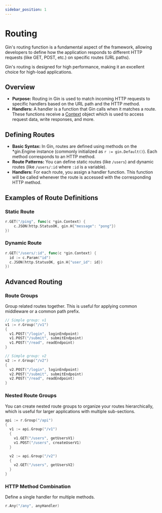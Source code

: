 ```yaml
---
sidebar_position: 1
---
```


# Routing

Gin's routing function is a fundamental aspect of the framework, allowing developers to define how the application responds to different HTTP requests (like GET, POST, etc.) on specific routes (URL paths).

Gin's routing is designed for high performance, making it an excellent choice for high-load applications.

## Overview

- **Purpose:** Routing in Gin is used to match incoming HTTP requests to specific handlers based on the URL path and the HTTP method.
- **Handlers:** A handler is a function that Gin calls when it matches a route. These functions receive a [Context](./context) object which is used to access request data, write responses, and more.

## Defining Routes

- **Basic Syntax:** In Gin, routes are defined using methods on the *gin.Engine instance (commonly initialized as `r := gin.Default()`). Each method corresponds to an HTTP method.
- **Route Patterns:** You can define static routes (like `/users`) and dynamic routes (like `/users/:id` where `:id` is a variable).
- **Handlers:** For each route, you assign a handler function. This function will be called whenever the route is accessed with the corresponding HTTP method.

## Examples of Route Definitions

### Static Route

  ```go
  r.GET("/ping", func(c *gin.Context) {
      c.JSON(http.StatusOK, gin.H{"message": "pong"})
  })
  ```

### Dynamic Route

  ```go
  r.GET("/users/:id", func(c *gin.Context) {
    id := c.Param("id")
    c.JSON(http.StatusOK, gin.H{"user_id": id})
  })
  ```

## Advanced Routing

### Route Groups

Group related routes together. This is useful for applying common middleware or a common path prefix.

  ```go
  // Simple group: v1
  v1 := r.Group("/v1")
  {
    v1.POST("/login", loginEndpoint)
    v1.POST("/submit", submitEndpoint)
    v1.POST("/read", readEndpoint)
  }

  // Simple group: v2
  v2 := r.Group("/v2")
  {
    v2.POST("/login", loginEndpoint)
    v2.POST("/submit", submitEndpoint)
    v2.POST("/read", readEndpoint)
  }
  ```

### Nested Route Groups

You can create nested route groups to organize your routes hierarchically, which is useful for larger applications with multiple sub-sections.

  ```go
  api := r.Group("/api")
  {
    v1 := api.Group("/v1")
    {
      v1.GET("/users", getUsersV1)
      v1.POST("/users", createUserV1)
    }

    v2 := api.Group("/v2")
    {
      v2.GET("/users", getUsersV2)
    }
  }
  ```

### HTTP Method Combination

Define a single handler for multiple methods.

  ```go
  r.Any("/any", anyHandler)
  ```